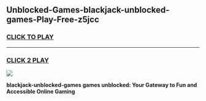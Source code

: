 
## Unblocked-Games-blackjack-unblocked-games-Play-Free-z5jcc
<h3>
<a href="https://premium76.site?title=blackjack-unblocked-games&ref=18A">CLICK TO PLAY</a></h3>
<hr>

<h3>
<a href="https://premium76.site?title=blackjack-unblocked-games&ref=18A">CLICK 2 PLAY</a>
  
</h3>

<a href="https://premium76.site?title=blackjack-unblocked-games&ref=18A"><img src="https://clearcache.store/games.png"></a>


**blackjack-unblocked-games games unblocked: Your Gateway to Fun and Accessible Online Gaming**
